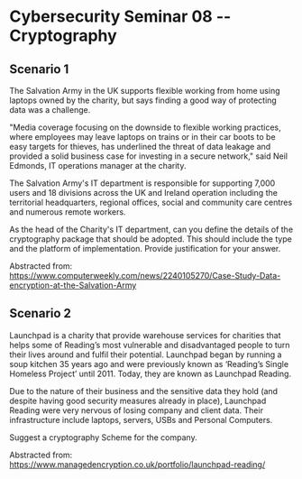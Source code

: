 # Cybersecurity Seminar 08 -- Cryptography

## Scenario 1

The Salvation Army in the UK supports flexible working from home using laptops owned by the charity, but says finding a good way of protecting data was a challenge.

"Media coverage focusing on the downside to flexible working practices, where employees may leave laptops on trains or in their car boots to be easy targets for thieves, has underlined the threat of data leakage and provided a solid business case for investing in a secure network," said Neil Edmonds, IT operations manager at the charity.

The Salvation Army's IT department is responsible for supporting 7,000 users and 18 divisions across the UK and Ireland operation including the territorial headquarters, regional offices, social and community care centres and numerous remote workers.

As the head of the Charity's IT department, can you define the details of the cryptography package that should be adopted. This should include the type and the platform of implementation. Provide justification for your answer.

Abstracted from: https://www.computerweekly.com/news/2240105270/Case-Study-Data-encryption-at-the-Salvation-Army

## Scenario 2

Launchpad is a charity that provide warehouse services for charities that helps some of Reading’s most vulnerable and disadvantaged people to turn their lives around and fulfil their potential. Launchpad began by running a soup kitchen 35 years ago and were previously known as ‘Reading’s Single Homeless Project’ until 2011. Today, they are known as Launchpad Reading.

Due to the nature of their business and the sensitive data they hold (and despite having good security measures already in place), Launchpad Reading were very nervous of losing company and client data. Their infrastructure include laptops, servers, USBs and Personal Computers. 

Suggest a cryptography Scheme for the company.

Abstracted from: https://www.managedencryption.co.uk/portfolio/launchpad-reading/
